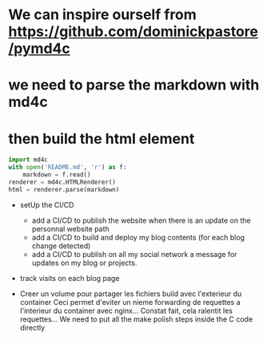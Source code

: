 # We can inspire ourself from https://github.com/dominickpastore/pymd4c
# we need to parse the markdown with md4c
# then build the html element

```python
import md4c
with open('README.md', 'r') as f:
    markdown = f.read()
renderer = md4c.HTMLRenderer()
html = renderer.parse(markdown)
```

- setUp the CI/CD
    - add a CI/CD to publish the website when there is an update on the personnal website path
    - add a CI/CD to build and deploy my blog contents (for each blog change detected)
    - add a CI/CD to publish on all my social network a message for updates on my blog or projects.

- track visits on each blog page

- Creer un volume pour partager les fichiers build avec l'exterieur du container
    Ceci permet d'eviter un nieme forwarding de requettes a l'interieur du container avec nginx...
    Constat fait, cela ralentit les requettes...
We need to put all the make polish steps inside the C code directly
